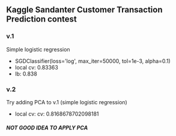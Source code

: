 ## Kaggle Sandanter Customer Transaction Prediction contest

### v.1
Simple logistic regression
 - SGDClassifier(loss='log', max_iter=50000, tol=1e-3, alpha=0.1)
 - local cv: 0.83363
 - lb: 0.838

### v.2
Try adding PCA to v.1 (simple logistic regression)
 - local cv: cv: 0.8168678702098181
##### NOT GOOD IDEA TO APPLY PCA


